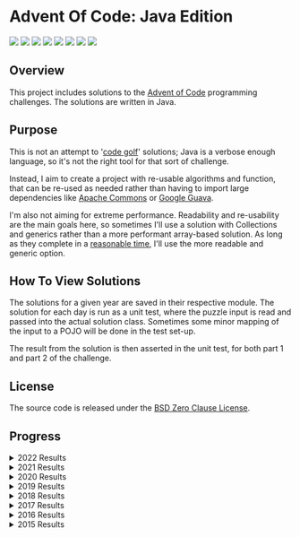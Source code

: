 # Advent Of Code: Java Edition

![](https://img.shields.io/badge/2022%20⭐-14-orange)
![](https://img.shields.io/badge/2021%20⭐-19-orange)
![](https://img.shields.io/badge/2020%20⭐-0-red)
![](https://img.shields.io/badge/2019%20⭐-0-red)
![](https://img.shields.io/badge/2018%20⭐-2-orange)
![](https://img.shields.io/badge/2017%20⭐-0-red)
![](https://img.shields.io/badge/2016%20⭐-0-red)
![](https://img.shields.io/badge/2015%20⭐-46-yellow)

## Overview

This project includes solutions to the [Advent of Code](https://adventofcode.com/) programming challenges.
The solutions are written in Java.

## Purpose

This is not an attempt to '[code golf](https://en.wikipedia.org/wiki/Code_golf)' solutions; Java is a verbose enough language, so it's not the right
tool for that sort of challenge.

Instead, I aim to create a project with re-usable algorithms and function, that can be re-used as needed rather than having to import large
dependencies like [Apache Commons](https://commons.apache.org/) or [Google Guava](https://github.com/google/guava).

I'm also not aiming for extreme performance. Readability and re-usability are the main goals here, so sometimes I'll use a solution with Collections
and generics rather than a more performant array-based solution. As long as they complete in a
[reasonable time](https://en.wikipedia.org/wiki/Reasonable_time), I'll use the more readable and generic option.

## How To View Solutions

The solutions for a given year are saved in their respective module. The solution for each day is run as a unit test, where the puzzle input is read
and passed into the actual solution class. Sometimes some minor mapping of the input to a POJO will be done in the test set-up.

The result from the solution is then asserted in the unit test, for both part 1 and part 2 of the challenge.

## License

The source code is released under the [BSD Zero Clause License](https://opensource.org/licenses/0BSD).

## Progress

<details>
    <summary>2022 Results</summary>

|                     Day                      | Part 1 | Part 2 |
|:--------------------------------------------:|:------:|:------:|
| [Day 1](https://adventofcode.com/2022/day/1) |   ⭐    |   ⭐    |
| [Day 2](https://adventofcode.com/2022/day/2) |   ⭐    |   ⭐    |
| [Day 3](https://adventofcode.com/2022/day/3) |   ⭐    |   ⭐    |
| [Day 4](https://adventofcode.com/2022/day/4) |   ⭐    |   ⭐    |
| [Day 5](https://adventofcode.com/2022/day/5) |   ⭐    |   ⭐    |
| [Day 6](https://adventofcode.com/2022/day/6) |   ⭐    |   ⭐    |
| [Day 7](https://adventofcode.com/2022/day/7) |   ⭐    |   ⭐    |
| [Day 8](https://adventofcode.com/2022/day/8) |        |        |

</details>


<details>
    <summary>2021 Results</summary>

|                      Day                       | Part 1 | Part 2 |
|:----------------------------------------------:|:------:|:------:|
|  [Day 1](https://adventofcode.com/2021/day/1)  |   ⭐    |   ⭐    |
|  [Day 2](https://adventofcode.com/2021/day/2)  |   ⭐    |   ⭐    |
|  [Day 3](https://adventofcode.com/2021/day/3)  |   ⭐    |   ⭐    |
|  [Day 4](https://adventofcode.com/2021/day/4)  |   ⭐    |   ⭐    |
|  [Day 5](https://adventofcode.com/2021/day/5)  |   ⭐    |   ⭐    |
|  [Day 6](https://adventofcode.com/2021/day/6)  |   ⭐    |   ⭐    |
|  [Day 7](https://adventofcode.com/2021/day/7)  |   ⭐    |   ⭐    |
|  [Day 8](https://adventofcode.com/2021/day/8)  |   ⭐    |   ⭐    |
|  [Day 9](https://adventofcode.com/2021/day/9)  |        |        |
| [Day 10](https://adventofcode.com/2021/day/10) |   ⭐    |   ⭐    |
| [Day 11](https://adventofcode.com/2021/day/11) |        |        |
| [Day 12](https://adventofcode.com/2021/day/12) |        |        |
| [Day 13](https://adventofcode.com/2021/day/13) |        |        |
| [Day 14](https://adventofcode.com/2021/day/14) |        |        |
| [Day 15](https://adventofcode.com/2021/day/15) |        |        |
| [Day 16](https://adventofcode.com/2021/day/16) |        |        |
| [Day 17](https://adventofcode.com/2021/day/17) |        |        |
| [Day 18](https://adventofcode.com/2021/day/18) |        |        |
| [Day 19](https://adventofcode.com/2021/day/19) |        |        |
| [Day 20](https://adventofcode.com/2021/day/20) |        |        |
| [Day 21](https://adventofcode.com/2021/day/21) |   ⭐    |        |
| [Day 22](https://adventofcode.com/2021/day/22) |        |        |
| [Day 23](https://adventofcode.com/2021/day/23) |        |        |
| [Day 24](https://adventofcode.com/2021/day/24) |        |        |
| [Day 25](https://adventofcode.com/2021/day/25) |        |        |

</details>

<details>
    <summary>2020 Results</summary>

|                      Day                       | Part 1 | Part 2 |
|:----------------------------------------------:|:------:|:------:|
|  [Day 1](https://adventofcode.com/2020/day/1)  |        |        |
|  [Day 2](https://adventofcode.com/2020/day/2)  |        |        |
|  [Day 3](https://adventofcode.com/2020/day/3)  |        |        |
|  [Day 4](https://adventofcode.com/2020/day/4)  |        |        |
|  [Day 5](https://adventofcode.com/2020/day/5)  |        |        |
|  [Day 6](https://adventofcode.com/2020/day/6)  |        |        |
|  [Day 7](https://adventofcode.com/2020/day/7)  |        |        |
|  [Day 8](https://adventofcode.com/2020/day/8)  |        |        |
|  [Day 9](https://adventofcode.com/2020/day/9)  |        |        |
| [Day 10](https://adventofcode.com/2020/day/10) |        |        |
| [Day 11](https://adventofcode.com/2020/day/11) |        |        |
| [Day 12](https://adventofcode.com/2020/day/12) |        |        |
| [Day 13](https://adventofcode.com/2020/day/13) |        |        |
| [Day 14](https://adventofcode.com/2020/day/14) |        |        |
| [Day 15](https://adventofcode.com/2020/day/15) |        |        |
| [Day 16](https://adventofcode.com/2020/day/16) |        |        |
| [Day 17](https://adventofcode.com/2020/day/17) |        |        |
| [Day 18](https://adventofcode.com/2020/day/18) |        |        |
| [Day 19](https://adventofcode.com/2020/day/19) |        |        |
| [Day 20](https://adventofcode.com/2020/day/20) |        |        |
| [Day 21](https://adventofcode.com/2020/day/21) |        |        |
| [Day 22](https://adventofcode.com/2020/day/22) |        |        |
| [Day 23](https://adventofcode.com/2020/day/23) |        |        |
| [Day 24](https://adventofcode.com/2020/day/24) |        |        |
| [Day 25](https://adventofcode.com/2020/day/25) |        |        |

</details>

<details>
    <summary>2019 Results</summary>

|                      Day                       | Part 1 | Part 2 |
|:----------------------------------------------:|:------:|:------:|
|  [Day 1](https://adventofcode.com/2019/day/1)  |        |        |
|  [Day 2](https://adventofcode.com/2019/day/2)  |        |        |
|  [Day 3](https://adventofcode.com/2019/day/3)  |        |        |
|  [Day 4](https://adventofcode.com/2019/day/4)  |        |        |
|  [Day 5](https://adventofcode.com/2019/day/5)  |        |        |
|  [Day 6](https://adventofcode.com/2019/day/6)  |        |        |
|  [Day 7](https://adventofcode.com/2019/day/7)  |        |        |
|  [Day 8](https://adventofcode.com/2019/day/8)  |        |        |
|  [Day 9](https://adventofcode.com/2019/day/9)  |        |        |
| [Day 10](https://adventofcode.com/2019/day/10) |        |        |
| [Day 11](https://adventofcode.com/2019/day/11) |        |        |
| [Day 12](https://adventofcode.com/2019/day/12) |        |        |
| [Day 13](https://adventofcode.com/2019/day/13) |        |        |
| [Day 14](https://adventofcode.com/2019/day/14) |        |        |
| [Day 15](https://adventofcode.com/2019/day/15) |        |        |
| [Day 16](https://adventofcode.com/2019/day/16) |        |        |
| [Day 17](https://adventofcode.com/2019/day/17) |        |        |
| [Day 18](https://adventofcode.com/2019/day/18) |        |        |
| [Day 19](https://adventofcode.com/2019/day/19) |        |        |
| [Day 20](https://adventofcode.com/2019/day/20) |        |        |
| [Day 21](https://adventofcode.com/2019/day/21) |        |        |
| [Day 22](https://adventofcode.com/2019/day/22) |        |        |
| [Day 23](https://adventofcode.com/2019/day/23) |        |        |
| [Day 24](https://adventofcode.com/2019/day/24) |        |        |
| [Day 25](https://adventofcode.com/2019/day/25) |        |        |

</details>

<details>
    <summary>2018 Results</summary>

|                      Day                       | Part 1 | Part 2 |
|:----------------------------------------------:|:------:|:------:|
|  [Day 1](https://adventofcode.com/2018/day/1)  |   ⭐    |   ⭐    |
|  [Day 2](https://adventofcode.com/2018/day/2)  |        |        |
|  [Day 3](https://adventofcode.com/2018/day/3)  |        |        |
|  [Day 4](https://adventofcode.com/2018/day/4)  |        |        |
|  [Day 5](https://adventofcode.com/2018/day/5)  |        |        |
|  [Day 6](https://adventofcode.com/2018/day/6)  |        |        |
|  [Day 7](https://adventofcode.com/2018/day/7)  |        |        |
|  [Day 8](https://adventofcode.com/2018/day/8)  |        |        |
|  [Day 9](https://adventofcode.com/2018/day/9)  |        |        |
| [Day 10](https://adventofcode.com/2018/day/10) |        |        |
| [Day 11](https://adventofcode.com/2018/day/11) |        |        |
| [Day 12](https://adventofcode.com/2018/day/12) |        |        |
| [Day 13](https://adventofcode.com/2018/day/13) |        |        |
| [Day 14](https://adventofcode.com/2018/day/14) |        |        |
| [Day 15](https://adventofcode.com/2018/day/15) |        |        |
| [Day 16](https://adventofcode.com/2018/day/16) |        |        |
| [Day 17](https://adventofcode.com/2018/day/17) |        |        |
| [Day 18](https://adventofcode.com/2018/day/18) |        |        |
| [Day 19](https://adventofcode.com/2018/day/19) |        |        |
| [Day 20](https://adventofcode.com/2018/day/20) |        |        |
| [Day 21](https://adventofcode.com/2018/day/21) |        |        |
| [Day 22](https://adventofcode.com/2018/day/22) |        |        |
| [Day 23](https://adventofcode.com/2018/day/23) |        |        |
| [Day 24](https://adventofcode.com/2018/day/24) |        |        |
| [Day 25](https://adventofcode.com/2018/day/25) |        |        |

</details>

<details>
    <summary>2017 Results</summary>

|                      Day                       | Part 1 | Part 2 |
|:----------------------------------------------:|:------:|:------:|
|  [Day 1](https://adventofcode.com/2017/day/1)  |        |        |
|  [Day 2](https://adventofcode.com/2017/day/2)  |        |        |
|  [Day 3](https://adventofcode.com/2017/day/3)  |        |        |
|  [Day 4](https://adventofcode.com/2017/day/4)  |        |        |
|  [Day 5](https://adventofcode.com/2017/day/5)  |        |        |
|  [Day 6](https://adventofcode.com/2017/day/6)  |        |        |
|  [Day 7](https://adventofcode.com/2017/day/7)  |        |        |
|  [Day 8](https://adventofcode.com/2017/day/8)  |        |        |
|  [Day 9](https://adventofcode.com/2017/day/9)  |        |        |
| [Day 10](https://adventofcode.com/2017/day/10) |        |        |
| [Day 11](https://adventofcode.com/2017/day/11) |        |        |
| [Day 12](https://adventofcode.com/2017/day/12) |        |        |
| [Day 13](https://adventofcode.com/2017/day/13) |        |        |
| [Day 14](https://adventofcode.com/2017/day/14) |        |        |
| [Day 15](https://adventofcode.com/2017/day/15) |        |        |
| [Day 16](https://adventofcode.com/2017/day/16) |        |        |
| [Day 17](https://adventofcode.com/2017/day/17) |        |        |
| [Day 18](https://adventofcode.com/2017/day/18) |        |        |
| [Day 19](https://adventofcode.com/2017/day/19) |        |        |
| [Day 20](https://adventofcode.com/2017/day/20) |        |        |
| [Day 21](https://adventofcode.com/2017/day/21) |        |        |
| [Day 22](https://adventofcode.com/2017/day/22) |        |        |
| [Day 23](https://adventofcode.com/2017/day/23) |        |        |
| [Day 24](https://adventofcode.com/2017/day/24) |        |        |
| [Day 25](https://adventofcode.com/2017/day/25) |        |        |

</details>

<details>
    <summary>2016 Results</summary>

|                      Day                       | Part 1 | Part 2 |
|:----------------------------------------------:|:------:|:------:|
|  [Day 1](https://adventofcode.com/2016/day/1)  |        |        |
|  [Day 2](https://adventofcode.com/2016/day/2)  |        |        |
|  [Day 3](https://adventofcode.com/2016/day/3)  |        |        |
|  [Day 4](https://adventofcode.com/2016/day/4)  |        |        |
|  [Day 5](https://adventofcode.com/2016/day/5)  |        |        |
|  [Day 6](https://adventofcode.com/2016/day/6)  |        |        |
|  [Day 7](https://adventofcode.com/2016/day/7)  |        |        |
|  [Day 8](https://adventofcode.com/2016/day/8)  |        |        |
|  [Day 9](https://adventofcode.com/2016/day/9)  |        |        |
| [Day 10](https://adventofcode.com/2016/day/10) |        |        |
| [Day 11](https://adventofcode.com/2016/day/11) |        |        |
| [Day 12](https://adventofcode.com/2016/day/12) |        |        |
| [Day 13](https://adventofcode.com/2016/day/13) |        |        |
| [Day 14](https://adventofcode.com/2016/day/14) |        |        |
| [Day 15](https://adventofcode.com/2016/day/15) |        |        |
| [Day 16](https://adventofcode.com/2016/day/16) |        |        |
| [Day 17](https://adventofcode.com/2016/day/17) |        |        |
| [Day 18](https://adventofcode.com/2016/day/18) |        |        |
| [Day 19](https://adventofcode.com/2016/day/19) |        |        |
| [Day 20](https://adventofcode.com/2016/day/20) |        |        |
| [Day 21](https://adventofcode.com/2016/day/21) |        |        |
| [Day 22](https://adventofcode.com/2016/day/22) |        |        |
| [Day 23](https://adventofcode.com/2016/day/23) |        |        |
| [Day 24](https://adventofcode.com/2016/day/24) |        |        |
| [Day 25](https://adventofcode.com/2016/day/25) |        |        |

</details>

<details>
    <summary>2015 Results</summary>

|                      Day                       | Part 1 | Part 2 |
|:----------------------------------------------:|:------:|:------:|
|  [Day 1](https://adventofcode.com/2015/day/1)  |   ⭐    |   ⭐    |
|  [Day 2](https://adventofcode.com/2015/day/2)  |   ⭐    |   ⭐    |
|  [Day 3](https://adventofcode.com/2015/day/3)  |   ⭐    |   ⭐    |
|  [Day 4](https://adventofcode.com/2015/day/4)  |   ⭐    |   ⭐    |
|  [Day 5](https://adventofcode.com/2015/day/5)  |   ⭐    |   ⭐    |
|  [Day 6](https://adventofcode.com/2015/day/6)  |   ⭐    |   ⭐    |
|  [Day 7](https://adventofcode.com/2015/day/7)  |   ⭐    |   ⭐    |
|  [Day 8](https://adventofcode.com/2015/day/8)  |   ⭐    |   ⭐    |
|  [Day 9](https://adventofcode.com/2015/day/9)  |   ⭐    |   ⭐    |
| [Day 10](https://adventofcode.com/2015/day/10) |   ⭐    |   ⭐    |
| [Day 11](https://adventofcode.com/2015/day/11) |   ⭐    |   ⭐    |
| [Day 12](https://adventofcode.com/2015/day/12) |   ⭐    |   ⭐    |
| [Day 13](https://adventofcode.com/2015/day/13) |   ⭐    |   ⭐    |
| [Day 14](https://adventofcode.com/2015/day/14) |   ⭐    |   ⭐    |
| [Day 15](https://adventofcode.com/2015/day/15) |   ⭐    |   ⭐    |
| [Day 16](https://adventofcode.com/2015/day/16) |   ⭐    |   ⭐    |
| [Day 17](https://adventofcode.com/2015/day/17) |   ⭐    |   ⭐    |
| [Day 18](https://adventofcode.com/2015/day/18) |   ⭐    |   ⭐    |
| [Day 19](https://adventofcode.com/2015/day/19) |   ⭐    |   ⭐    |
| [Day 20](https://adventofcode.com/2015/day/20) |   ⭐    |   ⭐    |
| [Day 21](https://adventofcode.com/2015/day/21) |   ⭐    |   ⭐    |
| [Day 22](https://adventofcode.com/2015/day/22) |   ⭐    |   ⭐    |
| [Day 23](https://adventofcode.com/2015/day/23) |   ⭐    |   ⭐    |
| [Day 24](https://adventofcode.com/2015/day/24) |        |        |
| [Day 25](https://adventofcode.com/2015/day/25) |        |        |

</details>
